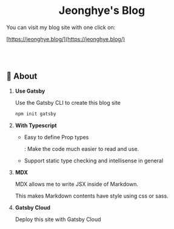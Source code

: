 <h1 align="center">
  Jeonghye's Blog
</h1>

You can visit my blog site with one click on:

[https://jeonghye.blog/](https://jeonghye.blog/)

<br/>
<br/>

## 🌿 About

1.  **Use Gatsby**

    Use the Gatsby CLI to create this blog site

    ```bash
    npm init gatsby
    ```

2.  **With Typescript**

    - Easy to define Prop types

      : Make the code much easier to read and use.

    - Support static type checking and intellisense in general

3.  **MDX**

    MDX allows me to write JSX inside of Markdown.

    This makes Markdown contents have style using css or sass.

4.  **Gatsby Cloud**

    Deploy this site with Gatsby Cloud
